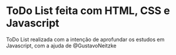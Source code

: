 # ToDo List feita com HTML, CSS e Javascript
ToDo List realizada com a intenção de aprofundar os estudos em Javascript, com a ajuda de @GustavoNeitzke
